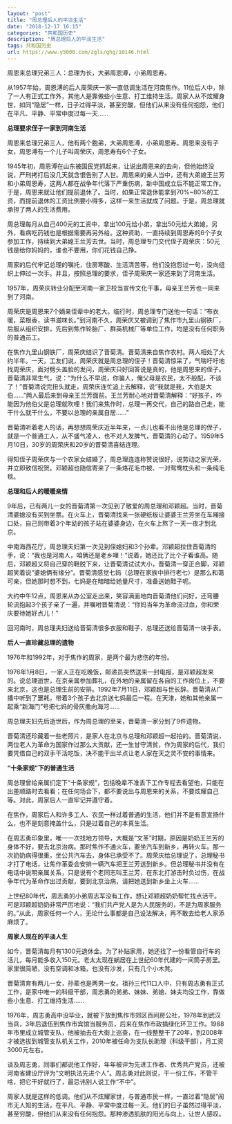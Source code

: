 ```yaml
---
layout: "post"
title: "周总理后人的平淡生活"
date: "2018-12-17 16:15"
categories: "共和国历史"
description: "周总理后人的平淡生活"
tags: 共和国历史
url: https://www.y5000.com/zgls/ghg/10146.html
---
```






周恩来总理兄弟三人：总理为长，大弟周恩溥，小弟周恩寿。

从1957年始，周恩溥的后人周荣庆一家一直低调生活在河南焦作。11位后人中，除了一人有正式工作外，其他人是靠做些小生意、打工维持生活。周家人从不炫耀身世，如同“隐居”一样，日子过得平淡，甚至穷酸，但他们从来没有任何抱怨，他们在平凡、平静、平常中度过每一天……

**总理要求侄子一家到河南生活**

周恩来总理兄弟三人，他有两个胞弟，大弟周恩溥，小弟周恩寿。周恩来没有子女，周恩溥有一个儿子叫周荣庆，周恩寿有6个子女。

1945年初，周恩溥在山东被国民党抓起来，让说出周恩来的去向，但他始终没说，严刑拷打后没几天就含恨告别了人世。周恩来的亲人当中，还有大弟媳王兰芳和小弟周恩寿，这两人都在战争年代落下严重伤病，新中国成立后不能正常工作。于是，周恩来就让他们提前退休了。当时，如果正常退休能拿到70%~80%的工资，而提前退休的工资比例要小得多，这样一来生活就成了问题。于是，周总理就承担了两人的生活费用。

周总理每月从自己400元的工资中，拿出100元给小弟，拿出50元给大弟媳，另外，看病吃药钱也是根据需要再另外给。这种资助，一直持续到周恩寿的6个子女参加工作，持续到大弟媳王兰芳去世。当时，周总理专门交代侄子周荣庆：50元钱是给你妈妈的，谁也不要用，你们花钱自己挣。

周家的后代牢记总理的嘱托，住房寒酸、生活清苦等，他们没抱怨过一句，没向组织上伸过一次手。并且，按照总理的要求，侄子周荣庆一家还来到了河南生活。

1957年，周荣庆转业分配至河南一家卫校当宣传文化干事，母亲王兰芳也一同来到了河南。

周荣庆是周恩来7个嫡亲侄辈中的老大。临行时，周总理专门送他一句话：“布衣暖，菜根香，读书滋味长。”到河南不久，周荣庆又被调到了焦作市九里山钢铁厂，后服从组织安排，先后到焦作轮胎厂、群英机械厂等单位工作，均是没有任何职务的普通员工。

在焦作九里山钢铁厂，周荣庆结识了晋菊清。晋菊清来自焦作农村。两人相处了大约半年。一天，工友们说，周荣庆就是周总理的侄子！晋菊清惊呆了，气喘吁吁地找周荣庆，面对劈头盖脸的发问，周荣庆只好回答说是真的，他是周恩来的侄子。晋菊清非常生气，说：“为什么不早说，你骗人，俺父母是农民，太不般配，不谈了！”晋菊清说完扭头就走，周荣庆连忙追上去解释，说“我就是我，大伯是大伯……”两人最后来到母亲王兰芳面前。王兰芳耐心地对晋菊清解释：“好孩子，咋能因为他伯父是总理就吹哩！我们来焦作时，总理一再交代，自己的路自己走，能干什么就干什么，不要以总理的亲属自居……”

晋菊清听着老人的话，再想想周荣庆近半年来，一点儿也看不出他是总理的侄子，就是一个普通工人，从不盛气凌人，也不对人发脾气，晋菊清的心动了。1959年5月10日，30岁的周荣庆和20岁的晋菊清喜结连理。

得知侄子周荣庆与一个农家女结婚了，周总理连连称赞说很好，说劳动之家光荣，并立即致信祝贺。邓颖超也随信寄来了一条烙花毛巾被、一对鸳鸯枕头和一条纯毛毯。

**总理和后人的暖暖亲情**

9年后，已有两儿一女的晋菊清第一次见到了敬爱的周总理和邓颖超。当时，晋菊清婆媳没有买到坐票。在火车上，晋菊清找来一张硬纸板让婆婆王兰芳坐在车厢接口处，自己则带着3个年幼的孩子站在婆婆身边，在火车上熬了一天一夜才到北京。

中南海西花厅，周总理夫妇第一次见到侄媳妇和3个孙辈。邓颖超拉住晋菊清的手，说：“我也是河南人，咱俩还是老乡哩！”说着，她还比了比个子看谁高。随后，邓颖超又将自己穿的鞋脱下来，让晋菊清试试大小，晋菊清一穿正合脚，邓颖超笑着说“婆媳俩有缘分”。晋菊清感觉七妈（总理在家族中排行老七）是那么和蔼可亲，但她那时想不到，七妈是在暗暗给她量尺寸，准备送她鞋子呢。

大约中午12点，周恩来从办公室走出来，笑容满面地向晋菊清他们问好，还弯腰轮流抱起3个孩子亲了一遍，并嘱咐晋菊清说：“你妈当年为革命流过血，你和荣庆要待她好点儿！”

回河南时，周总理夫妇送给晋菊清很多衣服和鞋子，总理还送给晋菊清一块手表。

**后人一直珍藏总理的遗物**

1976年和1992年，对于焦作的周家，是两个最为悲伤的年份。

1976年1月8日，一家人正在吃晚饭，邮递员突然送来一封电报，是邓颖超发来的。说总理逝世，在京亲属参加葬礼，在外地的亲属留在各自的工作岗位上，不要来北京，这也是总理生前的安排。1992年7月11日，邓颖超与世长辞。晋菊清从广播中听到了噩耗，带着3个孩子去北京送七妈最后一程。在天津，她和其他亲属一起乘“新海门”号把七妈的骨灰撒向海河……

周总理夫妇先后逝世后，作为周总理的至亲，晋菊清一家分到了9件遗物。

晋菊清还珍藏着一些老照片，是家人在北京与总理和邓颖超一起拍的。晋菊清说，两位老人为革命为国家作过那么大贡献，还一生甘守清贫，作为周家的后代，我们要凭借自己的双手干活吃饭，决不能干出半点让老人家在天之灵不安的事情来。

**“十条家规”下的普通生活**

周总理曾给亲属们定下“十条家规”，包括晚辈不准丢下工作专程去看望他，只能在出差顺路时去看看；在任何场合下，都不要说出与周恩来的关系，不要炫耀自己等。对此，周家后人一直牢记并遵守着。

在焦作，周家后人和许多工人、农民一样过着普通的生活，他们并不是有意宣扬什么，也不是刻意掩盖什么，只是过着自己的本真生活。

在周志勇印象里，唯一一次找地方领导，大概是“文革”时期，原因是奶奶王兰芳的身体不好，要去北京治病。那时焦作不通火车，要坐汽车到新乡，再转火车。那一次奶奶病得很重，坐公共汽车去，身体已承受不了。周荣庆给总理说了，总理秘书才打了电话，让焦作革委会安排一辆汽车把王兰芳送到新乡。但总理秘书并没有在电话中说明亲属关系，只是说有个老同志叫王兰芳，在东北打游击时负过伤，在战争年代为革命作出过贡献，要到北京治病，请把她送到新乡坐上火车……

上世纪80年代，周志勇的小弟周志军没有工作，想让邓颖超奶奶帮忙找点活干。可是邓颖超奶奶非常严厉地说：“我们共产党人是为人民服务的，不是为周家服务的。”从此，周家任何一个人，无论什么事都是自己设法解决，再不敢去给老人家添麻烦了。

**周家人现在的平淡人生**

如今，晋菊清每月有1300元退休金。为了补贴家用，她还找了一份看管自行车的活儿，每月能多收入150元。老太太现在蜗居在上世纪60年代建的一间筒子房里。家里很简陋，没有空调和冰箱，也没有沙发，只有几个小木凳。

晋菊清育有两儿一女，孙辈也是两男一女。祖孙三代11口人中，只有周志勇有正式工作，是家中唯一的科级干部，周志勇的弟弟、妹妹、弟媳、妹夫均没工作，靠做些小生意、打工维持生活……

1976年，周志勇高中没毕业，就被下放到焦作市郊区百间房公社，1978年到武汉当兵，3年后退伍到焦作市宾馆当服务员，后来在焦作市政搞绿化环卫工作。1988年市里成立城管支队，他被抽去在大街上巡查，在一线整整干了20年，到2008年才被选拔到城管支队机关工作，2010年被任命为支队长助理（科级干部），月工资3000元左右。

谈及周志勇，同事们都说他工作好，年年被评为先进工作者、优秀共产党员，还被河南省建设厅评为“文明执法先进个人”。周志勇对此则说，干一份工作，不管干啥，把它干好就行了，最忌讳别人说工作“不中”。

周家人就是这样的低调。他们从不炫耀家世，与普通市民一样，一直过着“隐居”闹市无人知的生活，在平凡、平静、平常中度过每一天。他们的日子虽然过得平淡，甚至穷酸，但他们从来没有任何抱怨。那种渗透肌肤的阳光与向上，让世人感叹。
